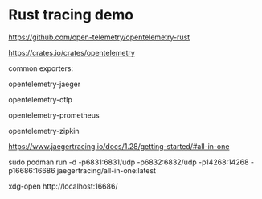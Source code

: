 # Rust tracing demo

https://github.com/open-telemetry/opentelemetry-rust

https://crates.io/crates/opentelemetry

common exporters:

opentelemetry-jaeger

opentelemetry-otlp

opentelemetry-prometheus

opentelemetry-zipkin


https://www.jaegertracing.io/docs/1.28/getting-started/#all-in-one

sudo podman run -d -p6831:6831/udp -p6832:6832/udp -p14268:14268 -p16686:16686 jaegertracing/all-in-one:latest

xdg-open http://localhost:16686/


